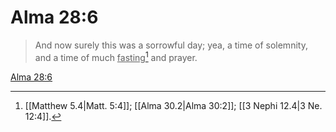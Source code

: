 # Alma 28:6

> And now surely this was a sorrowful day; yea, a time of solemnity, and a time of much <u>fasting</u>[^a] and prayer.

[Alma 28:6](https://www.churchofjesuschrist.org/study/scriptures/bofm/alma/28?lang=eng&id=p6#p6)


[^a]: [[Matthew 5.4|Matt. 5:4]]; [[Alma 30.2|Alma 30:2]]; [[3 Nephi 12.4|3 Ne. 12:4]].  
